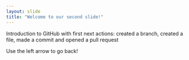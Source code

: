 ```yaml
---
layout: slide
title: "Welcome to our second slide!"
---
```

Introduction to GitHub with first next actions:
created a branch, created a file, made a commit and opened a pull request

Use the left arrow to go back!
